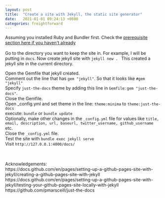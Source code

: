 ```yaml
---
layout: post
title:  "Create a site with Jekyll, the static site generator"
date:   2021-01-01 09:24:13 +0600
categories: freightforward
---
```

Assuming you installed Ruby and Bundler first. Check the [prerequisite section here if you haven't already](https://docs.github.com/en/pages/setting-up-a-github-pages-site-with-jekyll/creating-a-github-pages-site-with-jekyll)
<br>
<br>
Go to the directory you want to keep the site in. 
For example, I will be putting in `docs`. 
Now create jekyll site with `jekyll new . `
This created a jekyll site in the current directory.

Open the Gemfile that jekyll created.
<br>Comment out the line that has `gem "jekyll"`. So that it looks like `#gem "jekyll"`
<br>Specify `just-the-docs` theme by adding this line in `Gemfile`: `gem "just-the-docs"`.
<br>Close the Gemfile.
<br>Open _config.yml and set theme in the line: `theme:minima` to `theme:just-the-docs`
<br>execute: `bundle` or `bundle update`
<br>Optionally, make other changes in the `_config.yml` file for values like `title, email, description, url, baseurl, twitter_username, github_username` etc.
<br>Close the `_config.yml` file.
<br>Test the site with `bundle exec jekyll serve`
<br>Visit `http://127.0.0.1:4000/docs/`

<br>
<br>
Acknowledgements:
<br>https://docs.github.com/en/pages/setting-up-a-github-pages-site-with-jekyll/creating-a-github-pages-site-with-jekyll
<br>https://docs.github.com/en/pages/setting-up-a-github-pages-site-with-jekyll/testing-your-github-pages-site-locally-with-jekyll
<br>https://github.com/pmarsceill/just-the-docs